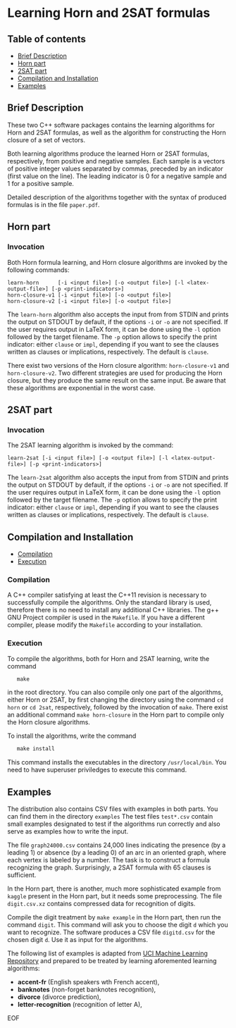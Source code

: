 # Learning Horn and 2SAT formulas
				   
## Table of contents

* [Brief Description](#brief-description)
* [Horn part](#horn-part)
* [2SAT part](#2sat-part)
* [Compilation and Installation](#compilation-and-installation)
* [Examples](#examples)


## Brief Description

These two C++ software packages contains the learning algorithms for
Horn and 2SAT formulas, as well as the algorithm for constructing the
Horn closure of a set of vectors.

Both learning algorithms produce the learned Horn or 2SAT formulas,
respectively, from positive and negative samples. Each sample is a
vectors of positive integer values separated by commas, preceded by an
indicator (first value on the line). The leading indicator is 0 for a
negative sample and 1 for a positive sample.

Detailed description of the algorithms together with the syntax of
produced formulas is in the file `paper.pdf`.

## Horn part

### Invocation

Both Horn formula learning, and Horn closure algorithms are invoked by
the following commands:

	learn-horn      [-i <input file>] [-o <output file>] [-l <latex-output-file>] [-p <print-indicators>]
	horn-closure-v1 [-i <input file>] [-o <output file>]
	horn-closure-v2 [-i <input file>] [-o <output file>]

The `learn-horn` algorithm also accepts the input from from STDIN and
prints the output on STDOUT by default, if the options `-i` or `-o`
are not specified. If the user requires output in LaTeX form, it can
be done using the `-l` option followed by the target filename.  The
`-p` option allows to specify the print indicator: either `clause` or
`impl`, depending if you want to see the clauses written as clauses or
implications, respectively. The default is `clause`.

There exist two versions of the Horn closure algorithm:
`horn-closure-v1` and `horn-closure-v2`. Two different strategies are
used for producing the Horn closure, but they produce the same result
on the same input. Be aware that these algorithms are exponential in
the worst case.

## 2SAT part

### Invocation

The 2SAT learning algorithm is invoked by the command:

	learn-2sat [-i <input file>] [-o <output file>] [-l <latex-output-file>] [-p <print-indicators>]

The `learn-2sat` algorithm also accepts the input from from STDIN and
prints the output on STDOUT by default, if the options `-i` or `-o`
are not specified. If the user requires output in LaTeX form, it can
be done using the `-l` option followed by the target filename. The
`-p` option allows to specify the print indicator: either `clause` or
`impl`, depending if you want to see the clauses written as clauses or
implications, respectively. The default is `clause`.

## Compilation and Installation
* [Compilation](#compilation)
* [Execution](#execution)

### Compilation

A C++ compiler satisfying at least the C++11 revision is necessary to
successfully compile the algorithms. Only the standard library is
used, therefore there is no need to install any additional C++
libraries.  The g++ GNU Project compiler is used in the `Makefile`. If
you have a different compiler, please modify the `Makefile` according
to your installation.

### Execution

To compile the algorithms, both for Horn and 2SAT learning, write the command
```Makefile
   make
```
in the root directory. You can also compile only one part of the
algorithms, either Horn or 2SAT, by first changing the directory using
the command `cd horn` or `cd 2sat`, respectively, followed by the
invocation of `make`. There exist an additional command  `make
horn-closure` in the Horn part to compile only the Horn closure
algorithms.

To install the algorithms, write the command
```Makefile
   make install
```
This command installs the executables in the directory
`/usr/local/bin`. You need to have superuser priviledges to execute
this command.

## Examples

The distribution also contains CSV files with examples in both
parts. You can find them in the directory `examples` The test files
`test*.csv` contain small examples designated to test if the
algorithms run correctly and also serve as examples how to write the
input.

The file `graph24000.csv` contains 24,000 lines indicating the
presence (by a leading 1) or absence (by a leading 0) of an arc in an
oriented graph, where each vertex is labeled by a number. The task is
to construct a formula recognizing the graph. Surprisingly, a 2SAT
formula with 65 clauses is sufficient.

In the Horn part, there is another, much more sophisticated example
from `kaggle` present in the Horn part, but it needs some
preprocessing. The file `digit.csv.xz` contains compressed data for
recognition of digits.

Compile the digit treatment by `make example` in the Horn part, then
run the command `digit`. This command will ask you to choose the digit
`d` which you want to recognize. The software produces a CSV file
`digitd.csv` for the chosen digit `d`. Use it as input for the
algorithms.

The following list of examples is adapted from [UCI Machine Learning
Repository](http://archive.ics.uci.edu/ml/) and prepared to be treated
by learning aforemented learning algorithms:

 - **accent-fr**          (English speakers wth French accent),
 - **banknotes**          (non-forget banknotes recognition),
 - **divorce**            (divorce prediction),
 - **letter-recognition** (recognition of letter A),

EOF
